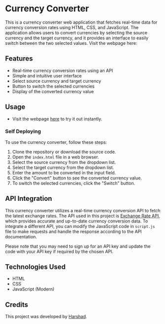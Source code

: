 
# Currency Converter

This is a currency converter web application that fetches real-time data for currency conversion rates using HTML, CSS, and JavaScript. The application allows users to convert currencies by selecting the source currency and the target currency, and it provides an interface to easily switch between the two selected values. Visit the webpage here: 

## Features

- Real-time currency conversion rates using an API
- Simple and intuitive user interface
- Select source currency and target currency
- Button to switch the selected currencies
- Display of the converted currency value


## Usage

- Visit the webpage [here](https://github.com/HarshadSonule0703/Currency_Convertor_WebPage) to try it out instantly.

### Self Deploying 

To use the currency converter, follow these steps:

1. Clone the repository or download the source code.
2. Open the `index.html` file in a web browser.
3. Select the source currency from the dropdown list.
4. Select the target currency from the dropdown list.
5. Enter the amount to be converted in the input field.
6. Click the "Convert" button to see the converted currency value.
7. To switch the selected currencies, click the "Switch" button.

## API Integration

This currency converter utilizes a real-time currency conversion API to fetch the latest exchange rates. The API used in this project is [Exchange Rate API](https://app.exchangerate-api.com/ "Exchange Rate API"), which provides accurate and up-to-date currency conversion data. To integrate a different API, you can modify the JavaScript code in `script.js` file to make requests and handle the response according to the API documentation.

Please note that you may need to sign up for an API key and update the code with your API key if required by the chosen API.

## Technologies Used

- HTML
- CSS
- JavaScript (Modern)

## Credits

This project was developed by [Harshad](https://github.com/HarshadSonule0703).

